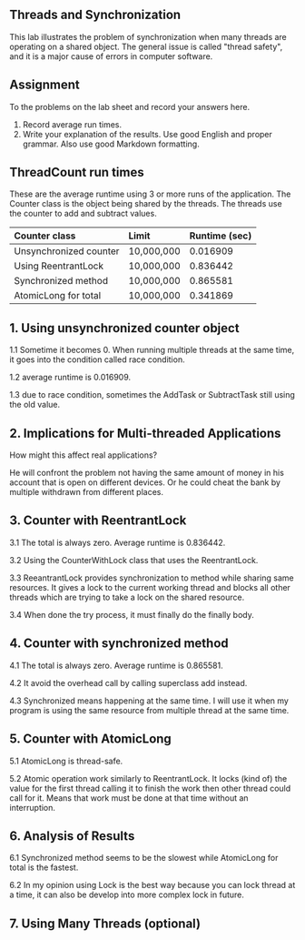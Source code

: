 ## Threads and Synchronization

This lab illustrates the problem of synchronization when many threads are operating on a shared object.  The general issue is called "thread safety", and it is a major cause of errors in computer software.

## Assignment

To the problems on the lab sheet and record your answers here.

1. Record average run times.
2. Write your explanation of the results.  Use good English and proper grammar.  Also use good Markdown formatting.

## ThreadCount run times

These are the average runtime using 3 or more runs of the application.
The Counter class is the object being shared by the threads.
The threads use the counter to add and subtract values.

| Counter class           | Limit              | Runtime (sec)   |
|:------------------------|:-------------------|-----------------|
| Unsynchronized counter  | 10,000,000         | 0.016909        |
| Using ReentrantLock     | 10,000,000         | 0.836442        |
| Synchronized method     | 10,000,000         | 0.865581        |
| AtomicLong for total    | 10,000,000         | 0.341869        |

## 1. Using unsynchronized counter object

1.1 Sometime it becomes 0. When running multiple threads at the same time, it goes into the condition called race condition.

1.2 average runtime is 0.016909.

1.3 due to race condition, sometimes the AddTask or SubtractTask still using the old value.

## 2. Implications for Multi-threaded Applications

How might this affect real applications?  

He will confront the problem not having the same amount of money in his 
account that is open on different devices. Or he could cheat the bank by multiple withdrawn from different places.

## 3. Counter with ReentrantLock

3.1 The total is always zero. Average runtime is 0.836442.

3.2 Using the CounterWithLock class that uses the ReentrantLock.

3.3 ReeantrantLock provides synchronization to method while sharing same resources. It gives a lock to the current working thread and blocks all other threads which are trying to take a lock on the shared resource.

3.4 When done the try process, it must finally do the finally body.

## 4. Counter with synchronized method

4.1 The total is always zero. Average runtime is 0.865581.

4.2 It avoid the overhead call by calling superclass add instead.

4.3 Synchronized means happening at the same time. I will use it when my program is using the same resource from multiple thread at the same time.

## 5. Counter with AtomicLong

5.1 AtomicLong is thread-safe.

5.2 Atomic operation work similarly to ReentrantLock. It locks (kind of) the value for the first thread calling it to finish the work then other thread could call for it. Means that work must be done at that time without an interruption.

## 6. Analysis of Results

6.1 Synchronized method seems to be the slowest while AtomicLong for total is the fastest.

6.2 In my opinion using Lock is the best way because you can lock thread at a time, it can also be develop into more complex lock in future.

## 7. Using Many Threads (optional)



